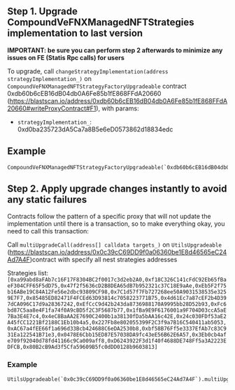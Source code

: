 ## Step 1. Upgrade CompoundVeFNXManagedNFTStrategies implementation to last version

**IMPORTANT: be sure you can perform step 2 afterwards to minimize any issues on FE (Statis Rpc calls) for users**

To upgrade, call `changeStrategyImplementation(address strategyImplementation_)` on `CompoundVeFNXManagedNFTStrategyFactoryUpgradeable` contract 0xdb60b6cEB16dB04db0A6Fe85b1fE868FFdA20660 (https://blastscan.io/address/0xdb60b6cEB16dB04db0A6Fe85b1fE868FFdA20660#writeProxyContract#F1), with params: 
- `strategyImplementation_`: 0xd0ba235723dA5Ca7a8B5e6eD0573862d18834edc

## Example
```solidity
CompoundVeFNXManagedNFTStrategyFactoryUpgradeable(`0xdb60b6cEB16dB04db0A6Fe85b1fE868FFdA20660`).changeStrategyImplementation(`0xd0ba235723dA5Ca7a8B5e6eD0573862d18834edc`)
```


## Step 2. Apply upgrade changes instantly to avoid any static failures
Contracts follow the pattern of a specific proxy that will not update the implementation until there is a transaction, so to make everything okay, you need to call this transaction:

Call `multiUpgradeCall(address[] calldata targets_)` on `UtilsUpgradeable` (https://blastscan.io/address/0x0c39cC69DD9f0a06360be1E8d46565eC24Ad7A4F)contract with specify all nest strategies addresses


Strategies list: `[0xa99abd8aFAb7c16F17F8304BC2f0017c3d2eb2A0,0xf18C326C141cFdC92Eb65fBaeF304CFF65F5dD75,0x47f2f5636cD2B8DEA65dB7b952321c37C18E9aAe,0xEb5F2f75b16ABe19C84A12Fe56e2dbc93809CF98,0x7C1d57f7Fb727268ee50A9031538535e3259E7F7,0x85485ED82471F4FCEd63D93814c7058223771B75,0x4d61Ec7a87cEF2b4D397dCA096C17d9a28367242,0xEfCcC9d42b243da8736988170A9995bb28D52b93,0xFc6bd87C5aa8e4F1fa74f0A9cBD5f2C3F5687b77,0x1fBa9E9F6176001a9F704D03ccA5aE7Ba3E4E7c4,0x4eC8BaAA2E7690C2400b1a38130fDa5bAA16c42E,0x24c030FDf53aE2A45fCC1221Bf2188C1Eb10b4a5,0x227Fb8e802055399F2C3f9a7B16C540411ab5053,0xAC67a4fEE66f1a696d33Bcb424688C6eDA2530b8,0xbf58B76Ff5e3337EfAb7c83C931Ea122541B71e3,0x0478E6Cbb15ED87E57038DA9fc43eE56B62E6A57,0x3Eb0cb4afe709f92040d78fd41166c9Ca009aff8,0xD6243922F3d1f40f4688DE748Ff5a3A2223EDFCB,0x80B2cB9Ad3f5Cfa59609B5fc0dDD0128b9603813]`

### Example
```solidity
UtilsUpgradeable(`0x0c39cC69DD9f0a06360be1E8d46565eC24Ad7A4F`).multiUpgradeCall([0xa99abd8aFAb7c16F17F8304BC2f0017c3d2eb2A0,0xf18C326C141cFdC92Eb65fBaeF304CFF65F5dD75,0x47f2f5636cD2B8DEA65dB7b952321c37C18E9aAe,0xEb5F2f75b16ABe19C84A12Fe56e2dbc93809CF98,0x7C1d57f7Fb727268ee50A9031538535e3259E7F7,0x85485ED82471F4FCEd63D93814c7058223771B75,0x4d61Ec7a87cEF2b4D397dCA096C17d9a28367242,0xEfCcC9d42b243da8736988170A9995bb28D52b93,0xFc6bd87C5aa8e4F1fa74f0A9cBD5f2C3F5687b77,0x1fBa9E9F6176001a9F704D03ccA5aE7Ba3E4E7c4,0x4eC8BaAA2E7690C2400b1a38130fDa5bAA16c42E,0x24c030FDf53aE2A45fCC1221Bf2188C1Eb10b4a5,0x227Fb8e802055399F2C3f9a7B16C540411ab5053,0xAC67a4fEE66f1a696d33Bcb424688C6eDA2530b8,0xbf58B76Ff5e3337EfAb7c83C931Ea122541B71e3,0x0478E6Cbb15ED87E57038DA9fc43eE56B62E6A57,0x3Eb0cb4afe709f92040d78fd41166c9Ca009aff8,0xD6243922F3d1f40f4688DE748Ff5a3A2223EDFCB,0x80B2cB9Ad3f5Cfa59609B5fc0dDD0128b9603813]);
```